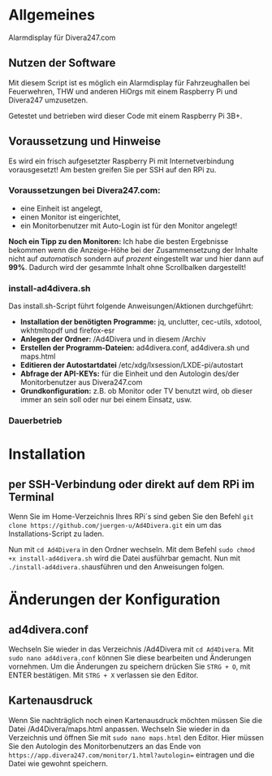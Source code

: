 # Allgemeines
Alarmdisplay für Divera247.com

## Nutzen der Software
Mit diesem Script ist es möglich ein Alarmdisplay für Fahrzeughallen bei Feuerwehren, THW und anderen HiOrgs mit einem Raspberry Pi und Divera247 umzusetzen.

Getestet und betrieben wird dieser Code mit einem Raspberry Pi 3B+. 

## Voraussetzung und Hinweise
Es wird ein frisch aufgesetzter Raspberry Pi mit Internetverbindung vorausgesetzt!
Am besten greifen Sie per SSH auf den RPi zu.

### Voraussetzungen bei Divera247.com: 
- eine Einheit ist angelegt,
- einen Monitor ist eingerichtet,
- ein Monitorbenutzer mit Auto-Login ist für den Monitor angelegt!

**Noch ein Tipp zu den Monitoren:** Ich habe die besten Ergebnisse bekommen wenn die Anzeige-Höhe bei der Zusammensetzung der Inhalte nicht auf *automatisch* sondern auf *prozent* eingestellt war und hier dann auf **99%**.
Dadurch wird der gesammte Inhalt ohne Scrollbalken dargestellt!

### install-ad4divera.sh
Das install.sh-Script führt folgende Anweisungen/Aktionen durchgeführt:
- **Installation der benötigten Programme:** jq, unclutter, cec-utils, xdotool, wkhtmltopdf und firefox-esr
- **Anlegen der Ordner:** /Ad4Divera und in diesem /Archiv
- **Erstellen der Programm-Dateien:** ad4divera.conf, ad4divera.sh und maps.html
- **Editieren der Autostartdatei** /etc/xdg/lxsession/LXDE-pi/autostart
- **Abfrage der API-KEYs:** für die Einheit und den Autologin des/der Monitorbenutzer aus Divera247.com
- **Grundkonfiguration:** z.B. ob Monitor oder TV benutzt wird, ob dieser immer an sein soll oder nur bei einem Einsatz, usw.

### Dauerbetrieb

# Installation

## per SSH-Verbindung oder direkt auf dem RPi im Terminal
Wenn Sie im Home-Verzeichnis Ihres RPi´s sind geben Sie den Befehl `git clone https://github.com/juergen-u/Ad4Divera.git` ein um das Installations-Script zu laden.

Nun mit `cd Ad4Divera` in den Ordner wechseln.
Mit dem Befehl `sudo chmod +x install-ad4divera.sh` wird die Datei ausführbar gemacht. Nun mit `./install-ad4divera.sh`ausführen und den Anweisungen folgen.

# Änderungen der Konfiguration

## ad4divera.conf
Wechseln Sie wieder in das Verzeichnis /Ad4Divera mit `cd Ad4Divera`.
Mit `sudo nano ad4divera.conf` können Sie diese bearbeiten und Änderungen vornehmen.
Um die Änderungen zu speichern drücken Sie `STRG + O`, mit ENTER bestätigen. Mit `STRG + X` verlassen sie den Editor.

## Kartenausdruck
Wenn Sie nachträglich noch einen Kartenausdruck möchten müssen Sie die Datei /Ad4Divera/maps.html anpassen.
Wechseln Sie wieder in da Verzeichnis und öffnen Sie mit `sudo nano maps.html` den Editor.
Hier müssen Sie den Autologin des Monitorbenutzers an das Ende von `https://app.divera247.com/monitor/1.html?autologin=` eintragen und die Datei wie gewohnt speichern.
